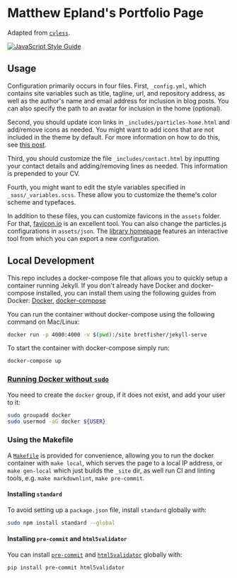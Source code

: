 # Matthew Epland's Portfolio Page

Adapted from [`cvless`](https://github.com/piazzai/cvless).

[![JavaScript Style Guide](https://img.shields.io/badge/code_style-standard-brightgreen.svg)](https://standardjs.com)

## Usage

Configuration primarily occurs in four files.
First, `_config.yml`, which contains site variables such as title, tagline, url,
and repository address, as well as the author's name and email address for inclusion in blog posts.
You can also specify the path to an avatar for inclusion in the home (optional).

Second, you should update icon links in `_includes/particles-home.html`
and add/remove icons as needed.
You might want to add icons that are not included in the theme by default.
For more information on how to do this,
see [this post](https://cvless.netlify.app/2022/08/01/on-the-use-of-icons/).

Third, you should customize the file `_includes/contact.html`
by inputting your contact details and adding/removing lines as needed.
This information is prepended to your CV.

Fourth, you might want to edit the style variables specified in `_sass/_variables.scss`.
These allow you to customize the theme's color scheme and typefaces.

In addition to these files, you can customize favicons in the `assets` folder.
For that, [favicon.io](https://favicon.io/) is an excellent tool.
You can also change the particles.js configurations in `assets/json`.
The [library homepage](https://vincentgarreau.com/particles.js/)
features an interactive tool from which you can export a new configuration.

## Local Development

This repo includes a docker-compose file that
allows you to quickly setup a container running Jekyll.
If you don't already have Docker and docker-compose installed,
you can install them using the following guides from Docker:
[Docker](https://docs.docker.com/get-docker/),
[docker-compose](https://docs.docker.com/compose/install/)

You can run the container without docker-compose using the following command on Mac/Linux:

```bash
docker run -p 4000:4000 -v $(pwd):/site bretfisher/jekyll-serve
```

To start the container with docker-compose simply run:

```bash
docker-compose up
```

### [Running Docker without `sudo`](https://www.digitalocean.com/community/questions/how-to-fix-docker-got-permission-denied-while-trying-to-connect-to-the-docker-daemon-socket)
You need to create the `docker` group, if it does not exist,
and add your user to it:

```bash
sudo groupadd docker
sudo usermod -aG docker ${USER}
```

### Using the Makefile
A [`Makefile`](Makefile) is provided for convenience,
allowing you to run the docker container with `make local`,
which serves the page to a local IP address,
or `make gen-local` which just builds the `_site` dir,
as well run CI and linting tools,
e.g. `make markdownlint`, `make pre-commit`.

#### Installing `standard`
To avoid setting up a `package.json` file,
install `standard` globally with:

```bash
sudo npm install standard --global
```

#### Installing `pre-commit` and `html5validator`
You can install [`pre-commit`](https://pre-commit.com) and
[`html5validator`](https://github.com/svenkreiss/html5validator) globally with:

```bash
pip install pre-commit html5validator
```
